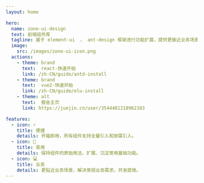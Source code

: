 ```yaml
---
layout: home

hero:
  name: zone-ui-design
  text: 前端组件库
  tagline: 基于 element-ui  、 ant-design 框架进行功能扩展，提供更接近业务场景的组件。
  image:
    src: /images/zone-ui-icon.png
  actions:
    - theme: brand
      text:  react-快速开始
      link: /zh-CN/guide/antd-install
    - theme: brand
      text:  vue2-快速开始
      link: /zh-CN/guide/elu-install
    - theme: alt
      text:  掘金主页
      link: https://juejin.cn/user/3544481218962183

features:
  - icon: ⚡️
    title: 便捷
    details: 开箱即用，所有组件支持全量引入和按需引入。
  - icon: 🤟
    title: 易用
    details: 保持组件的原始用法，扩展、沉淀常用基础功能。
  - icon: 💻
    title: 业务
    details: 更贴近业务场景，解决常规业务需求，开发提效。
---
```

